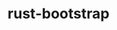 ---
title: "rust-bootstrap"
layout: cache
categories: [package, develop]
meta: {"versions": ["1.75.0"], "compilers": ["apple-clang@=15.0.0", "gcc@=10.2.1", "gcc@=11.4.0", "gcc@=7.5.0", "gcc@=9.4.0", "oneapi@=2024.0.0"], "oss": ["centos7", "ubuntu18.04", "ubuntu20.04", "ubuntu22.04", "ventura"], "platforms": ["darwin", "linux"], "targets": ["aarch64", "neoverse_v2", "ppc64le", "x86_64_v3"], "stacks": ["developer-tools", "developer-tools-manylinux2014", "e4s", "e4s-neoverse-v2", "e4s-oneapi", "e4s-power", "ml-darwin-aarch64-mps", "ml-linux-x86_64-cpu", "ml-linux-x86_64-cuda", "ml-linux-x86_64-rocm", "radiuss", "root"], "num_specs": 7, "num_specs_by_stack": {"ml-darwin-aarch64-mps": 1, "root": 7, "developer-tools-manylinux2014": 1, "radiuss": 1, "developer-tools": 1, "e4s-power": 1, "e4s-neoverse-v2": 1, "ml-linux-x86_64-cuda": 1, "ml-linux-x86_64-rocm": 1, "ml-linux-x86_64-cpu": 1, "e4s": 1, "e4s-oneapi": 1}}
spec_details: [{"hash": "7wj6wsroc6dazpo7ibuhospj7bgznymm", "compiler": "apple-clang@=15.0.0", "versions": ["1.75.0"], "os": "ventura", "platform": "darwin", "target": "aarch64", "variants": ["build_system=generic"], "stacks": ["ml-darwin-aarch64-mps", "root"], "size": "-", "tarball": "https://binaries.spack.io/develop/build_cache/darwin-ventura-aarch64/apple-clang-15.0.0/rust-bootstrap-1.75.0/darwin-ventura-aarch64-apple-clang-15.0.0-rust-bootstrap-1.75.0-7wj6wsroc6dazpo7ibuhospj7bgznymm.spack"}, {"hash": "v6krb5zpzg46fora5gyvzwcoftsthok3", "compiler": "gcc@=10.2.1", "versions": ["1.75.0"], "os": "centos7", "platform": "linux", "target": "x86_64_v3", "variants": ["build_system=generic"], "stacks": ["developer-tools-manylinux2014", "root"], "size": "-", "tarball": "https://binaries.spack.io/develop/build_cache/linux-centos7-x86_64_v3/gcc-10.2.1/rust-bootstrap-1.75.0/linux-centos7-x86_64_v3-gcc-10.2.1-rust-bootstrap-1.75.0-v6krb5zpzg46fora5gyvzwcoftsthok3.spack"}, {"hash": "2fvwmwr45bykztadg5ltmyihnab3n6u2", "compiler": "gcc@=7.5.0", "versions": ["1.75.0"], "os": "ubuntu18.04", "platform": "linux", "target": "x86_64_v3", "variants": ["build_system=generic"], "stacks": ["radiuss", "developer-tools", "root"], "size": "-", "tarball": "https://binaries.spack.io/develop/build_cache/linux-ubuntu18.04-x86_64_v3/gcc-7.5.0/rust-bootstrap-1.75.0/linux-ubuntu18.04-x86_64_v3-gcc-7.5.0-rust-bootstrap-1.75.0-2fvwmwr45bykztadg5ltmyihnab3n6u2.spack"}, {"hash": "wjaha65wmsezefvlzygvdkt5wnpgmvsy", "compiler": "gcc@=9.4.0", "versions": ["1.75.0"], "os": "ubuntu20.04", "platform": "linux", "target": "ppc64le", "variants": ["build_system=generic"], "stacks": ["e4s-power", "root"], "size": "-", "tarball": "https://binaries.spack.io/develop/build_cache/linux-ubuntu20.04-ppc64le/gcc-9.4.0/rust-bootstrap-1.75.0/linux-ubuntu20.04-ppc64le-gcc-9.4.0-rust-bootstrap-1.75.0-wjaha65wmsezefvlzygvdkt5wnpgmvsy.spack"}, {"hash": "jgf7hf5jzpszxdns53yrygncuhadv5t2", "compiler": "gcc@=11.4.0", "versions": ["1.75.0"], "os": "ubuntu22.04", "platform": "linux", "target": "neoverse_v2", "variants": ["build_system=generic"], "stacks": ["e4s-neoverse-v2", "root"], "size": "-", "tarball": "https://binaries.spack.io/develop/build_cache/linux-ubuntu22.04-neoverse_v2/gcc-11.4.0/rust-bootstrap-1.75.0/linux-ubuntu22.04-neoverse_v2-gcc-11.4.0-rust-bootstrap-1.75.0-jgf7hf5jzpszxdns53yrygncuhadv5t2.spack"}, {"hash": "odk5d3jdd7kav3sxlakcbsijov77ockc", "compiler": "gcc@=11.4.0", "versions": ["1.75.0"], "os": "ubuntu22.04", "platform": "linux", "target": "x86_64_v3", "variants": ["build_system=generic"], "stacks": ["ml-linux-x86_64-cuda", "ml-linux-x86_64-rocm", "ml-linux-x86_64-cpu", "root", "e4s"], "size": "-", "tarball": "https://binaries.spack.io/develop/build_cache/linux-ubuntu22.04-x86_64_v3/gcc-11.4.0/rust-bootstrap-1.75.0/linux-ubuntu22.04-x86_64_v3-gcc-11.4.0-rust-bootstrap-1.75.0-odk5d3jdd7kav3sxlakcbsijov77ockc.spack"}, {"hash": "bwt5lsjklilacc3jw3gqbjxmdbmrde2g", "compiler": "oneapi@=2024.0.0", "versions": ["1.75.0"], "os": "ubuntu22.04", "platform": "linux", "target": "x86_64_v3", "variants": ["build_system=generic"], "stacks": ["e4s-oneapi", "root"], "size": "-", "tarball": "https://binaries.spack.io/develop/build_cache/linux-ubuntu22.04-x86_64_v3/oneapi-2024.0.0/rust-bootstrap-1.75.0/linux-ubuntu22.04-x86_64_v3-oneapi-2024.0.0-rust-bootstrap-1.75.0-bwt5lsjklilacc3jw3gqbjxmdbmrde2g.spack"}]
---